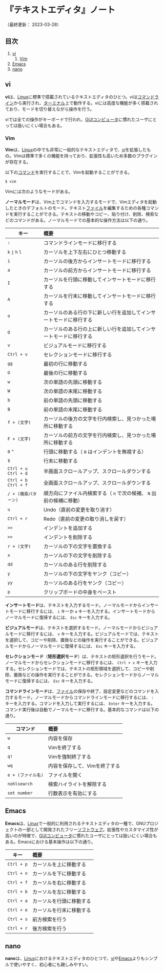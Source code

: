 # 『テキストエディタ』ノート

（最終更新： 2023-03-28）


## 目次

1. [vi](#vi)
	1. [Vim](#vim)
1. [Emacs](#emacs)
1. [nano](#nano)


## vi

**vi**は、[Linux](./linux.md#linux)に標準で搭載されているテキストエディタのひとつ。viは[コマンドライン](../../../software/_/chapters/software.md#cui)から実行され、[ターミナル](./shell_and_terminal.md#ターミナル)上で動作する。viには高度な機能が多く搭載されており、モードを切り替えながら操作を行う。

viでは全ての操作がキーボードで行われ、[GUI](../../../software/_/chapters/software.md#gui)[コンピュータ](../../../_/chapters/computer.md#コンピュータ)に慣れたユーザにとっては扱いにくい場合もある。

### Vim

**Vim**は、[Linux](./linux.md#linux)の中でも非常に一般的なテキストエディタで、[vi](#vi)を拡張したもの。Vimは標準で多くの機能を持っており、拡張性も高いため多数のプラグインが存在する。

以下の[コマンド](./basic_command.md#コマンド)を実行することで、Vimを起動することができる。

```sh
$ vim
```

Vimには次のようなモードがある。

**ノーマルモード**は、Vim上でコマンドを入力するモードで、Vimエディタを起動したときのデフォルトのモード。テキスト[ファイル](../../../software/_/chapters/file_system.md3ファイル)を編集するための各種コマンドを実行することができる。テキストの移動やコピー、貼り付け、削除、検索などのコマンドがある。ノーマルモードでの基本的な操作方法は以下の通り。

| キー                  | 概要                                                                 |
| --------------------- | :------------------------------------------------------------------- |
| `:`                   | コマンドラインモードに移行する                                       |
| `k` `j` `h` `l`       | カーソルを上下左右にひとつ移動する                                   |
| `i`                   | カーソルの後方からインサートモードに移行する                         |
| `a`                   | カーソルの前方からインサートモードに移行する                         |
| `I`                   | カーソルを行頭に移動してインサートモードに移行する                   |
| `A`                   | カーソルを行末に移動してインサートモードに移行する                   |
| `o`                   | カーソルのある行の下に新しい行を追加してインサートモードに移行する   |
| `O`                   | カーソルのある行の上に新しい行を追加してインサートモードに移行する   |
| `v`                   | ビジュアルモードに移行する                                           |
| `Ctrl + v`            | セレクションモードに移行する                                         |
| `gg`                  | 最初の行に移動する                                                   |
| `G`                   | 最後の行に移動する                                                   |
| `w`                   | 次の単語の先頭に移動する                                             |
| `W`                   | 次の単語の末尾に移動する                                             |
| `b`                   | 前の単語の先頭に移動する                                             |
| `B`                   | 前の単語の末尾に移動する                                             |
| `f + (文字)`          | カーソルの後方の文字を行内検索し、見つかった場所に移動する           |
| `F + (文字)`          | カーソルの前方の文字を行内検索し、見つかった場所に移動する           |
| `0` `^`               | 行頭に移動する（ `0` はインデントを無視する）                        |
| `$`                   | 行末に移動する                                                       |
| `Ctrl + u` `Ctrl + d` | 半画面スクロールアップ、スクロールダウンする                         |
| `Ctrl + b` `Ctrl + f` | 全画面スクロールアップ、スクロールダウンする                         |
| `/ + (検索パターン)`  | 順方向にファイル内検索する（ `n` で次の候補、 `N` 出前の候補に移動） |
| `u`                   | Undo（直前の変更を取り消す）                                         |
| `Ctrl + r`            | Redo（直前の変更の取り消しを戻す）                                   |
| `>>`                  | インデントを追加する                                                 |
| `>>`                  | インデントを削除する                                                 |
| `r + (文字)`          | カーソルの下の文字を置換する                                         |
| `x`                   | カーソルの下の文字を削除する                                         |
| `dd`                  | カーソルのある行を削除する                                           |
| `y`                   | カーソルの下の文字をヤンク（コピー）                                 |
| `yy`                  | カーソルのある行をヤンク（コピー）                                   |
| `p`                   | クリップボードの中身をペースト                                       |

**インサートモード**は、テキストを入力するモード。ノーマルモードからインサートモードに移行するには、 `i` キーか `a` キーを入力する。インサートモードからノーマルモードに復帰するには、 `Esc` キーを入力する。

**ビジュアルモード**は、テキストを選択するモード。ノーマルモードからビジュアルモードに移行するには、 `v` キーを入力する。ビジュアルモードでは、テキストを選択して、コピーや削除、置換などの操作を実行することができる。ビジュアルモードからノーマルモードに復帰するには、 `Esc` キーを入力する。

**セレクションモード**（**矩形選択モード**）は、テキストの矩形選択を行うモード。ノーマルモードからセレクションモードに移行するには、 `Ctrl + v` キーを入力する。セレクションモードでは、テキストの矩形領域を選択して、コピーや削除、置換などの操作を実行することができる。セレクションモードからノーマルモードに復帰するには、 `Esc` キーを入力する。

**コマンドラインモード**は、[ファイル](../../../software/_/chapters/file_system.md3ファイル)の保存や終了、設定変更などのコマンドを入力するモード。ノーマルモードからコマンドラインモードに移行するには、 `:` キーを入力する。コマンドを入力して実行するには、 `Enter` キーを入力する。コマンド実行後は自動でノーマルモードに移行する。基本的なコマンドは以下の通り。

| コマンド           | 概要                          |
| ------------------ | :---------------------------- |
| `w`                | 内容を保存                    |
| `q`                | Vimを終了する                 |
| `q!`               | Vimを強制終了する             |
| `wq`               | 内容を保存して、Vimを終了する |
| `e + (ファイル名)` | ファイルを開く                |
| `nohlsearch`       | 検索ハイライトを解除する      |
| `set number`       | 行数表示を有効にする          |


## Emacs

**Emacs**は、[Linux](./linux.md#linux)で一般的に利用されるテキストエディタの一種で、GNUプロジェクトの一部として開発されたフリー[ソフトウェア](../../../software/_/chapters/software.md#ソフトウェア)。拡張性やカスタマイズ性が高いのが特徴で、[GUI](../../../software/_/chapters/software.md#gui)[コンピュータ](../../../_/chapters/computer.md#コンピュータ)に慣れたユーザにとっては扱いにくい場合もある。Emacsにおける基本操作は以下の通り。

| キー       | 概要                     |
| ---------- | :----------------------- |
| `Ctrl + p` | カーソルを上に移動する   |
| `Ctrl + n` | カーソルを下に移動する   |
| `Ctrl + f` | カーソルを右に移動する   |
| `Ctrl + b` | カーソルを左に移動する   |
| `Ctrl + a` | カーソルを行頭に移動する |
| `Ctrl + e` | カーソルを行末に移動する |
| `Ctrl + s` | 前方検索を行う           |
| `Ctrl + r` | 後方検索を行う           |


## nano

**nano**は、[Linux](./linux.md#linux)におけるテキストエディタのひとつで、[vi](#vi)や[Emacs](#emacs)よりもシンプルで使いやすく、初心者にも親しみやすい。

